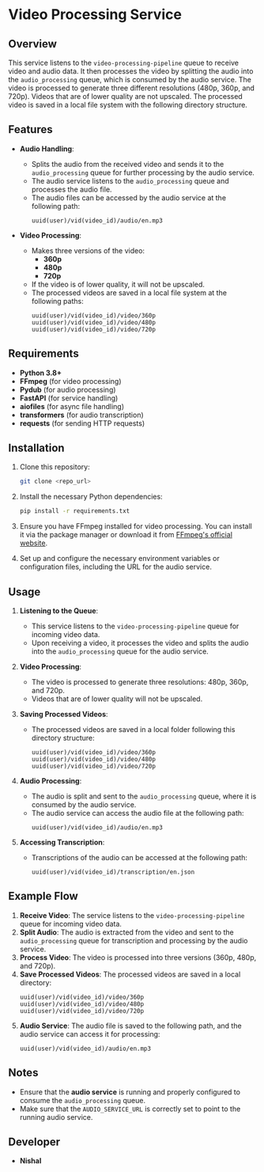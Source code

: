# Video Processing Service

## Overview

This service listens to the `video-processing-pipeline` queue to receive video and audio data. It then processes the video by splitting the audio into the `audio_processing` queue, which is consumed by the audio service. The video is processed to generate three different resolutions (480p, 360p, and 720p). Videos that are of lower quality are not upscaled. The processed video is saved in a local file system with the following directory structure.

## Features

- **Audio Handling**:
  - Splits the audio from the received video and sends it to the `audio_processing` queue for further processing by the audio service.
  - The audio service listens to the `audio_processing` queue and processes the audio file. 
  - The audio files can be accessed by the audio service at the following path:
    ```
    uuid(user)/vid(video_id)/audio/en.mp3
    ```

- **Video Processing**:
  - Makes three versions of the video:
    - **360p**
    - **480p**
    - **720p**
  - If the video is of lower quality, it will not be upscaled.
  - The processed videos are saved in a local file system at the following paths:
    ```
    uuid(user)/vid(video_id)/video/360p
    uuid(user)/vid(video_id)/video/480p
    uuid(user)/vid(video_id)/video/720p
    ```

## Requirements

- **Python 3.8+**
- **FFmpeg** (for video processing)
- **Pydub** (for audio processing)
- **FastAPI** (for service handling)
- **aiofiles** (for async file handling)
- **transformers** (for audio transcription)
- **requests** (for sending HTTP requests)

## Installation

1. Clone this repository:
    ```bash
    git clone <repo_url>
    ```

2. Install the necessary Python dependencies:
    ```bash
    pip install -r requirements.txt
    ```

3. Ensure you have FFmpeg installed for video processing. You can install it via the package manager or download it from [FFmpeg's official website](https://ffmpeg.org/download.html).

4. Set up and configure the necessary environment variables or configuration files, including the URL for the audio service.

## Usage

1. **Listening to the Queue**:
   - This service listens to the `video-processing-pipeline` queue for incoming video data.
   - Upon receiving a video, it processes the video and splits the audio into the `audio_processing` queue for the audio service.

2. **Video Processing**:
   - The video is processed to generate three resolutions: 480p, 360p, and 720p.
   - Videos that are of lower quality will not be upscaled.

3. **Saving Processed Videos**:
   - The processed videos are saved in a local folder following this directory structure:
     ```
     uuid(user)/vid(video_id)/video/360p
     uuid(user)/vid(video_id)/video/480p
     uuid(user)/vid(video_id)/video/720p
     ```

4. **Audio Processing**:
   - The audio is split and sent to the `audio_processing` queue, where it is consumed by the audio service.
   - The audio service can access the audio file at the following path:
     ```
     uuid(user)/vid(video_id)/audio/en.mp3
     ```

5. **Accessing Transcription**:
   - Transcriptions of the audio can be accessed at the following path:
     ```
     uuid(user)/vid(video_id)/transcription/en.json
     ```

## Example Flow

1. **Receive Video**: The service listens to the `video-processing-pipeline` queue for incoming video data.
2. **Split Audio**: The audio is extracted from the video and sent to the `audio_processing` queue for transcription and processing by the audio service.
3. **Process Video**: The video is processed into three versions (360p, 480p, and 720p).
4. **Save Processed Videos**: The processed videos are saved in a local directory:
    ```
    uuid(user)/vid(video_id)/video/360p
    uuid(user)/vid(video_id)/video/480p
    uuid(user)/vid(video_id)/video/720p
    ```
5. **Audio Service**: The audio file is saved to the following path, and the audio service can access it for processing:
    ```
    uuid(user)/vid(video_id)/audio/en.mp3
    ```

## Notes

- Ensure that the **audio service** is running and properly configured to consume the `audio_processing` queue.
- Make sure that the `AUDIO_SERVICE_URL` is correctly set to point to the running audio service.

## Developer

- **Nishal**